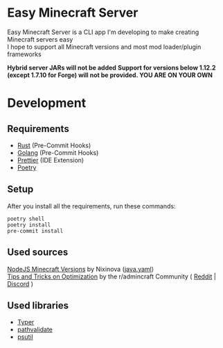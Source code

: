 # Easy Minecraft Server

Easy Minecraft Server is a CLI app I'm developing to make creating Minecraft servers easy  
I hope to support all Minecraft versions and most mod loader/plugin frameworks

**Hybrid server JARs will not be added**
**Support for versions below 1.12.2 (except 1.7.10 for Forge) will not be provided. YOU ARE ON YOUR OWN**

# Development

## Requirements

- [Rust](https://www.rust-lang.org/) (Pre-Commit Hooks)
- [Golang](https://go.dev/) (Pre-Commit Hooks)
- [Prettier](https://prettier.io/) (IDE Extension)
- [Poetry](https://python-poetry.org/)

## Setup

After you install all the requirements, run these commands:

```
poetry shell
poetry install
pre-commit install
```

## Used sources

[NodeJS Minecraft Versions](https://github.com/Nixinova/Minecraft-Versions) by Nixinova ([java.yaml](https://github.com/Nixinova/Minecraft-Versions/blob/main/data/java.yaml))  
[Tips and Tricks on Optimization](https://www.setup.md/docs) by the r/admincraft Community ( [Reddit](https://www.reddit.com/r/admincraft/) | [Discord](https://discord.gg/DxrXq2R) )

## Used libraries

- [Typer](https://pypi.org/project/typer/)
- [pathvalidate](https://pypi.org/project/pathvalidate/)
- [psutil](https://pypi.org/project/psutil/)
